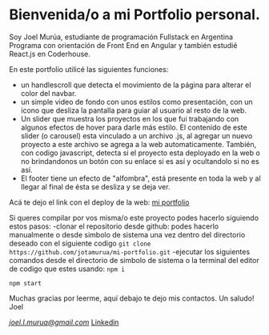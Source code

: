 # Bienvenida/o a mi Portfolio personal.

Soy Joel Murúa, estudiante de programación Fullstack en Argentina Programa con orientación de Front End en Angular y también estudié React.js en Coderhouse.

En este portfolio utilicé las siguientes funciones: 
- un handlescroll que detecta el movimiento de la página para alterar el color del navbar.
- un simple video de fondo con unos estilos como presentación, con un icono que desliza la pantalla para guiar al usuario al resto de la web.
- Un slider que muestra los proyectos en los que fui trabajando con algunos efectos de hover para darle más estilo. El contenido de este slider (o carousel) esta vinculado a un archivo .js, al agregar un nuevo proyecto a este archivo se agrega a la web automaticamente. También, con codigo javascript, detecta si el proyecto esta deployado en la web o no brindandonos un botón con su enlace si es así y ocultandolo si no es así.
- El footer tiene un efecto de "alfombra", está presente en toda la web y al llegar al final de ésta se desliza y se deja ver.

Acá te dejo el link con el deploy de la web:
[mi portfolio](https://portfoliomurua.netlify.app/)

Si queres compilar por vos misma/o este proyecto podes hacerlo siguiendo estos pasos:
 -clonar el repositorio desde github:
 podes hacerlo manualmente o desde simbolo de sistema una vez dentro del directorio deseado con el siguiente codigo
 `git clone https://github.com/jotamurua/mi-portfolio.git`
-ejecutar los siguientes comandos desde el directorio de simbolo de sistema o la terminal del editor de codigo que estes usando:
`npm i`

`npm start`

Muchas gracias por leerme, aquí debajo te dejo mis contactos.
Un saludo!
Joel

*joel.l.murua@gmail.com*
[Linkedin](https://www.linkedin.com/in/joelmurua/)